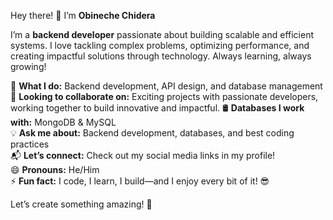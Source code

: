 Hey there! 👋 I’m **Obineche Chidera**  

I’m a **backend developer** passionate about building scalable and efficient systems. I love tackling complex problems, optimizing performance, and creating impactful solutions through technology. Always learning, always growing!  

🚀 **What I do:** Backend development, API design, and database management  
🤝 **Looking to collaborate on:**  Exciting projects with passionate developers, working together to build innovative and impactful. 
🛢️ **Databases I work with:** MongoDB & MySQL  
💡 **Ask me about:** Backend development, databases, and best coding practices  
📬 **Let’s connect:** Check out my social media links in my profile!  
😄 **Pronouns:** He/Him  
⚡ **Fun fact:** I code, I learn, I build—and I enjoy every bit of it! 😎  

Let’s create something amazing! 🚀
